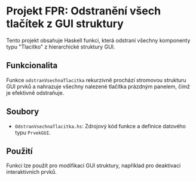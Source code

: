 # Projekt FPR: Odstranění všech tlačítek z GUI struktury

Tento projekt obsahuje Haskell funkci, která odstraní všechny komponenty typu "Tlacitko" z hierarchické struktury GUI.

## Funkcionalita

Funkce `odstranVsechnaTlacitka` rekurzivně prochází stromovou strukturu GUI prvků a nahrazuje všechny nalezené tlačítka prázdným panelem, čímž je efektivně odstraňuje.

## Soubory

*   `OdstranVsechnaTlacitka.hs`: Zdrojový kód funkce a definice datového typu `PrvekGUI`.

## Použití

Funkci lze použít pro modifikaci GUI struktury, například pro deaktivaci interaktivních prvků.
